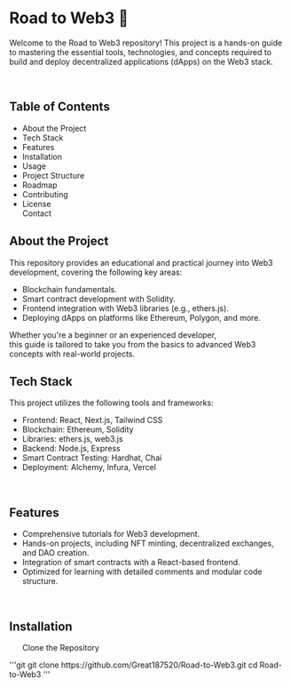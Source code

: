 <h1>Road to Web3 🚀</h1>
<p>Welcome to the Road to Web3 repository! This project is a hands-on guide to mastering the essential tools, technologies, 
  and concepts required to build and deploy decentralized applications (dApps) on the Web3 stack.</p>
  <br/>
  
<h2>Table of Contents</h2>
<ul>
  <li>About the Project<l1>
<li>Tech Stack</li>
<li>Features</li>
<li>Installation</li>
<li>Usage</li>
<li>Project Structure</li>
<li>Roadmap</li>
<li>Contributing</li>
<li>License</li>
<l1>Contact</li>
</ul>

<h2>About the Project</h2>
<p>This repository provides an educational and practical journey into Web3 development, covering the following key areas:</p>

<ul>
  <li>Blockchain fundamentals.</li>
<li>Smart contract development with Solidity.</li>
<li>Frontend integration with Web3 libraries (e.g., ethers.js).</li>
<li>Deploying dApps on platforms like Ethereum, Polygon, and more.</li>
</ul>

<p>Whether you're a beginner or an experienced developer, 
  <br/> this guide is tailored to take you from the basics to advanced Web3 concepts with real-world projects.</p>

<h2>Tech Stack</h2>

<p>This project utilizes the following tools and frameworks:</p>
<ul>
  <li>
    Frontend: React, Next.js, Tailwind CSS</li>
<li>Blockchain: Ethereum, Solidity</li>
<li>Libraries: ethers.js, web3.js</li>
<li>Backend: Node.js, Express</li>
<li>Smart Contract Testing: Hardhat, Chai</li>
<li>Deployment: Alchemy, Infura, Vercel</li>
  
</ul>
<br>
<h2>Features</h2>

<ul>
  <li>
    Comprehensive tutorials for Web3 development.</li>
<li>Hands-on projects, including NFT minting, decentralized exchanges, and DAO creation.</li>
<li>Integration of smart contracts with a React-based frontend.</li>
<li>Optimized for learning with detailed comments and modular code structure.
  </li>
</ul>

<br>
<h2>Installation</h2>
<ol>Clone the Repository</ol>
'''git
git clone https://github.com/Great187520/Road-to-Web3.git
cd Road-to-Web3
'''
